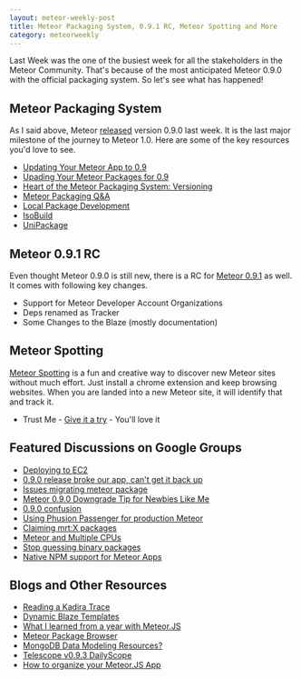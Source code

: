 ```yaml
---
layout: meteor-weekly-post
title: Meteor Packaging System, 0.9.1 RC, Meteor Spotting and More
category: meteorweekly
---
```


Last Week was the one of the busiest week for all the stakeholders in the Meteor Community. That's because of the most anticipated Meteor 0.9.0 with the official packaging system. So let's see what has happened!

## Meteor Packaging System

As I said above, Meteor [released](https://www.meteor.com/blog/2014/08/26/meteor-090-new-packaging-system) version 0.9.0 last week. It is the last major milestone of the journey to Meteor 1.0. Here are some of the key resources you'd love to see.

* [Updating Your Meteor App to 0.9](https://www.discovermeteor.com/blog/updating-to-090/)
* [Upading Your Meteor Packages for 0.9](https://hackpad.com/Add-Meteor-0.9-support-for-your-Existing-Packages-P0R7y1PiXlu)
* [Heart of the Meteor Packaging System: Versioning](https://meteorhacks.com/meteor-packaging-system-understanding-versioning.html)
* [Meteor Packaging Q&A](http://blog.percolatestudio.com/engineering/meteor-packaging-questions/)
* [Local Package Development](http://crater.io/posts/GwARbm4xkMC7bbFjz)
* [IsoBuild](https://www.meteor.com/blog/2014/08/28/isobuild-why-meteor-created-a-new-package-system)
* [UniPackage](https://meteor.hackpad.com/Unipackage-tvas8pXYMOW#:h=Publishing-a-New-Package)

## Meteor 0.9.1 RC

Even thought Meteor 0.9.0 is still new, there is a RC for [Meteor 0.9.1](https://groups.google.com/forum/#!topic/meteor-talk/s-xGYQ3gBkc) as well. It comes with following key changes.

* Support for Meteor Developer Account Organizations
* Deps renamed as Tracker
* Some Changes to the Blaze (mostly documentation)

## Meteor Spotting

[Meteor Spotting](http://spotting.meteor.com/) is a fun and creative way to discover new Meteor sites without much effort. Just install a chrome extension and keep browsing websites. When you are landed into a new Meteor site, it will identify that and track it. 

* Trust Me - [Give it a try](http://spotting.meteor.com/) - You'll love it

## Featured Discussions on Google Groups

* [Deploying to EC2](https://groups.google.com/forum/#!topic/meteor-talk/w5lyCic5ihs)
* [0.9.0 release broke our app, can't get it back up](https://groups.google.com/forum/#!topic/meteor-talk/LZUuNDWL2v8)
* [Issues migrating meteor package](https://groups.google.com/forum/#!topic/meteor-talk/dFNevI7SJ24)
* [Meteor 0.9.0 Downgrade Tip for Newbies Like Me](https://groups.google.com/forum/#!topic/meteor-talk/nyolSu1VhYI)
* [0.9.0 confusion](https://groups.google.com/forum/#!topic/meteor-talk/qdyat67LNUg)
* [Using Phusion Passenger for production Meteor](https://groups.google.com/forum/#!topic/meteor-talk/5fyF9KiILo8)
* [Claiming mrt:X packages](https://groups.google.com/forum/#!topic/meteor-talk/kGVQ4wLch9c)
* [Meteor and Multiple CPUs](https://groups.google.com/forum/#!topic/meteor-talk/R7LPlCX2VxI)
* [Stop guessing binary packages](https://groups.google.com/forum/#!topic/meteor-core/EOUUmM6UNgI)
* [Native NPM support for Meteor Apps](https://groups.google.com/forum/#!topic/meteor-core/wjiRGZT7OSI)

## Blogs and Other Resources

* [Reading a Kadira Trace](http://crater.io/posts/BoRLx2cB9JoWepo7b)
* [Dynamic Blaze Templates](http://stackoverflow.com/questions/25573808/can-i-hot-deploy-meteor-client-html-files/25596607#25596607)
* [What I learned from a year with Meteor.JS](http://joshowens.me/what-ive-learned-from-a-year-with-meteor-js/)
* [Meteor Package Browser](http://lemur.ro/meteor-package-browser/)
* [MongoDB Data Modeling Resources?](http://crater.io/posts/K92XChDyJNiXiqaMR)
* [Telescope v0.9.3 DailyScope](http://www.telesc.pe/blog/telescope-v093-dailyscope/)
* [How to organize your Meteor.JS App](http://joshowens.me/how-to-organize-your-meteor-js-app/)